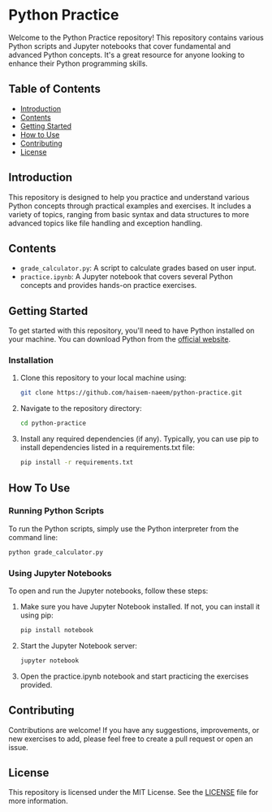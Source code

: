# Python Practice

Welcome to the Python Practice repository! This repository contains various Python scripts and Jupyter notebooks that cover fundamental and advanced Python concepts. It's a great resource for anyone looking to enhance their Python programming skills.

## Table of Contents

- [Introduction](#introduction)
- [Contents](#contents)
- [Getting Started](#getting-started)
- [How to Use](#how-to-use)
- [Contributing](#contributing)
- [License](#license)

## Introduction

This repository is designed to help you practice and understand various Python concepts through practical examples and exercises. It includes a variety of topics, ranging from basic syntax and data structures to more advanced topics like file handling and exception handling.

## Contents

- `grade_calculator.py`: A script to calculate grades based on user input.
- `practice.ipynb`: A Jupyter notebook that covers several Python concepts and provides hands-on practice exercises.

## Getting Started

To get started with this repository, you'll need to have Python installed on your machine. You can download Python from the [official website](https://www.python.org/).

### Installation

1. Clone this repository to your local machine using:
   ```sh
   git clone https://github.com/haisem-naeem/python-practice.git
2. Navigate to the repository directory:
   ```sh
   cd python-practice
3. Install any required dependencies (if any). Typically, you can use pip to install dependencies listed in a requirements.txt file:
   ```sh
   pip install -r requirements.txt

## How To Use

### Running Python Scripts

To run the Python scripts, simply use the Python interpreter from the command line:
```sh
python grade_calculator.py
```
### Using Jupyter Notebooks
To open and run the Jupyter notebooks, follow these steps:
   1. Make sure you have Jupyter Notebook installed. If not, you can install it using pip:
      ```sh
      pip install notebook
   2. Start the Jupyter Notebook server:
      ```sh
      jupyter notebook
   3. Open the practice.ipynb notebook and start practicing the exercises provided.

## Contributing

Contributions are welcome! If you have any suggestions, improvements, or new exercises to add, please feel free to create a pull request or open an issue.

## License

This repository is licensed under the MIT License. See the [LICENSE](#license) file for more information.


